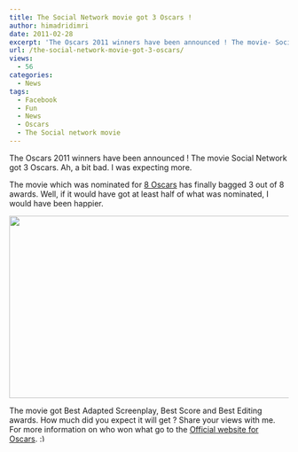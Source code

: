 ```yaml
---
title: The Social Network movie got 3 Oscars !
author: himadridimri
date: 2011-02-28
excerpt: 'The Oscars 2011 winners have been announced ! The movie- Social Network got 3 Oscars. Ah, a bit bad. I was expecting more.  '
url: /the-social-network-movie-got-3-oscars/
views:
  - 56
categories:
  - News
tags:
  - Facebook
  - Fun
  - News
  - Oscars
  - The Social network movie
---
```

The Oscars 2011 winners have been announced ! The movie Social Network got 3 Oscars. Ah, a bit bad. I was expecting more.

The movie which was nominated for <a href="http://fbknol.com/the-social-network-gets-8-nominations-at-oscars-2011/" onclick="_gaq.push(['_trackEvent', 'outbound-article', 'http://fbknol.com/the-social-network-gets-8-nominations-at-oscars-2011/', '8 Oscars']);" >8 Oscars</a> has finally bagged 3 out of 8 awards. Well, if it would have got at least half of what was nominated, I would have been happier.

[<img class="alignnone size-full wp-image-5961" src="http://cdn.devilsworkshop.org/files/2011/02/Oscars.jpg" alt="" width="719" height="329" />][1]

The movie got Best Adapted Screenplay, Best Score and Best Editing awards. How much did you expect it will get ? Share your views with me. For more information on who won what go to the <a href="http://oscar.go.com/" onclick="_gaq.push(['_trackEvent', 'outbound-article', 'http://oscar.go.com/', 'Official website for Oscars']);" >Official website for Oscars</a>. <img src="http://devilsworkshop.org/wp-includes/images/smilies/simple-smile.png" alt=":)" class="wp-smiley" style="height: 1em; max-height: 1em;" />

 [1]: http://cdn.devilsworkshop.org/files/2011/02/Oscars.jpg
